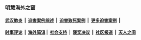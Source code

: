 
### 明慧海外之窗

####  [武汉肺炎](indexes/365.md?t=05132101) &nbsp;|&nbsp;  [迫害案例综述](indexes/328.md?t=05132101) &nbsp;|&nbsp; [迫害致死案例](indexes/277.md?t=05132101)  &nbsp;|&nbsp; [更多迫害案例](indexes/81.md?t=05132101)  &nbsp;|&nbsp; 
####  [时事评论](indexes/19.md?t=05132101) &nbsp;|&nbsp; [海外简讯](indexes/245.md?t=05132101)&nbsp;|&nbsp;  [社会支持](indexes/140.md?t=05132101) &nbsp;|&nbsp; [褒奖决议](indexes/282.md?t=05132101) &nbsp;|&nbsp; [社区报道](indexes/91.md?t=05132101)  &nbsp;|&nbsp; [天人之间](indexes/78.md?t=05132101) 

